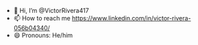 - 👋 Hi, I’m @VictorRivera417
- 📫 How to reach me https://www.linkedin.com/in/victor-rivera-056b04340/
- 😄 Pronouns: He/him

<!---
VictorRivera417/VictorRivera417 is a ✨ special ✨ repository because its `README.md` (this file) appears on your GitHub profile.
You can click the Preview link to take a look at your changes.
--->
